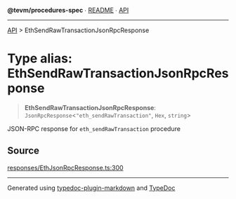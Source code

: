 **@tevm/procedures-spec** ∙ [README](../README.md) ∙ [API](../API.md)

***

[API](../API.md) > EthSendRawTransactionJsonRpcResponse

# Type alias: EthSendRawTransactionJsonRpcResponse

> **EthSendRawTransactionJsonRpcResponse**: `JsonRpcResponse`\<`"eth_sendRawTransaction"`, `Hex`, `string`\>

JSON-RPC response for `eth_sendRawTransaction` procedure

## Source

[responses/EthJsonRpcResponse.ts:300](https://github.com/evmts/tevm-monorepo/blob/main/core/procedures-spec/src/responses/EthJsonRpcResponse.ts#L300)

***
Generated using [typedoc-plugin-markdown](https://www.npmjs.com/package/typedoc-plugin-markdown) and [TypeDoc](https://typedoc.org/)

